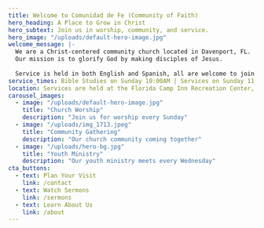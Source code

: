 ```yaml
---
title: Welcome to Comunidad de Fe (Community of Faith)
hero_heading: A Place to Grow in Christ
hero_subtext: Join us in worship, community, and service.
hero_image: "/uploads/default-hero-image.jpg"
welcome_message: |-
  We are a Christ-centered community church located in Davenport, FL. 
  Our mission is to glorify God by making disciples of Jesus.  
  
  Service is held in both English and Spanish, all are welcome to join.
service_times: Bible Studies on Sunday 10:00AM | Services on Sunday 11:00AM
location: Services are held at the Florida Camp Inn Recreation Center, located at 1000 Main St Davenport, FL 33897
carousel_images:
  - image: "/uploads/default-hero-image.jpg"
    title: "Church Worship"
    description: "Join us for worship every Sunday"
  - image: "/uploads/img_1713.jpeg"
    title: "Community Gathering"
    description: "Our church community coming together"
  - image: "/uploads/hero-bg.jpg"
    title: "Youth Ministry"
    description: "Our youth ministry meets every Wednesday"
cta_buttons:
  - text: Plan Your Visit
    link: /contact
  - text: Watch Sermons
    link: /sermons
  - text: Learn About Us
    link: /about
---
```

